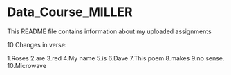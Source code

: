 # Data_Course_MILLER
This README file contains information about my uploaded assignments

10 Changes in verse:

1.Roses
2.are
3.red
4.My
name
5.is
6.Dave
7.This poem
8.makes
9.no sense.
10.Microwave
